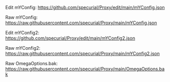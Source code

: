 Edit mYConfig:
    https://github.com/specurial/Proxy/edit/main/mYConfig.json

    
Raw mYConfig:
    https://raw.githubusercontent.com/specurial/Proxy/main/mYConfig.json
    
    
Edit mYConfig2:
    https://github.com/specurial/Proxy/edit/main/mYConfig2.json

    
Raw mYConfig2:
   https://raw.githubusercontent.com/specurial/Proxy/main/mYConfig2.json
    
    
Raw OmegaOptions.bak:
    https://raw.githubusercontent.com/specurial/Proxy/main/OmegaOptions.bak
